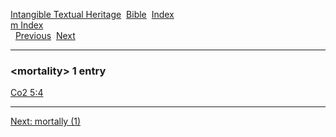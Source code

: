 [Intangible Textual Heritage](../../index)  [Bible](../index) 
[Index](index)   
[m Index](_m_)  
  [Previous](c07561)  [Next](c07563) 

------------------------------------------------------------------------

### &lt;mortality&gt; 1 entry

[Co2 5:4](../kjv/co2005.htm#004)  

------------------------------------------------------------------------

[Next: mortally (1)](c07563)
